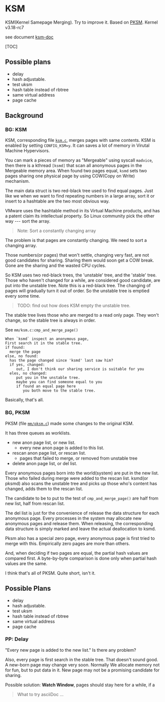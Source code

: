 # KSM

KSM(Kernel Samepage Merging). Try to improve it. Based on
[PKSM](code.google.com/archive/p/pksm).  Kernel v3.18-rc7

see document [ksm-doc](ksm-doc/)

[TOC]

## Possible plans

- delay
- hash adjustable.
- test uksm
- hash table instead of rbtree
- same virtual address
- page cache

## Background
### BG: KSM

KSM, corresponding file [`ksm.c`](mm/ksm.c), merges pages with same contents.
KSM is enabled by setting `CONFIG_KSM=y`. It can saves a lot of memory in
Virutal Machine Hypervisors.

You can mark a pieces of memory as "Mergeable" using syscall `madvice`, then
there is a kthread `[ksmd]` that scan all anonymous pages in the Mergeable
memory area. When found two pages equal, `ksmd` sets two pages sharing one
physical page by using COW(Copy on Write) mechanism.

The main data struct is two red-black tree used to find equal pages. Just
like we when we want to find repeating numbers in a large array, sort it or
insert to a hashtable are the two most obvious way.

VMware uses the hashtable method in its Virtual Machine products, and has a
patent claim its intellectual property. So Linux community pick the other
way --- sort the array.

> Note: Sort a constantly changing array

The problem is that pages are constantly changing. We need to sort a
changing array.

Those numbers(or pages) that won't settle, changing very fast, are not
good candidates for sharing. Sharing them would soon get a COW break.
Gone are the sharing and the wasted CPU cycles.

So KSM uses two red-black trees, the 'unstable' tree, and the 'stable' tree.
Those who haven't changed for a while, are considered good candidate, are put
into the unstable tree. Note this is a red-black tree. The changing of
pages will gradually turn it out of order. So the unstable tree is emptied
every some time.

> TODO: find out how does KSM empty the unstable tree.

The stable tree lives those who are merged to a read only page. They won't
change, so the stable tree is always in order.

See `mm/ksm.c:cmp_and_merge_page()`
```
When `ksmd` inspect an anonymous page,
First search it in the stable tree.
if found:
  merge the page
else, no found:
  has the page changed since 'ksmd' last saw him?
  if yes, changed:
     out, I don't think our sharing service is suitable for you
  eles, no changed:
     put you in the unstable tree.
     maybe you can find someone equal to you
     if found an equal page here
        you both move to the stable tree.
```

Basically, that's all.

### BG, PKSM

PKSM (file [`mm/pksm.c`](mm/pksm.c)) made some changes to the original KSM.

It has three queues as worklists.
- new anon page list, or new list.
  - every new anon page is added to this list.
- rescan anon page list, or rescan list.
  - pages that failed to merge, or removed from unstable tree
- delete anon page list, or del list.

Every anonymous pages born into the world(system) are put in the new list.
Those who failed during merge were added to the rescan list.
ksmd(or pksmd) also scans the unstable tree and picks up those who's content
has changed, adds them to the rescan list.

The candidate to be to put to the test of `cmp_and_merge_page()` are
half from new list, half from rescan list.

The del list is just for the convenience of release the data structure for
each anonymous page. Every processes in the system may allocate new
anonymous pages and release them. When releasing, the corresponding
data structure is simply marked and leave the actual deallocation to ksmd.

Pksm also has a special zero page, every anonymous page is first tried to
merge with this. Empirically zero pages are more than others.

And, when deciding if two pages are equal, the partial hash values are
compared first. A byte-by-byte comparison is done only when partial hash
values are the same.

I think that's all of PKSM. Quite short, isn't it.

## Possible Plans

- delay
- hash adjustable.
- test uksm
- hash table instead of rbtree
- same virtual address
- page cache

### PP: Delay

"Every new page is added to the new list." Is there any problem?

Also, every page is first search in the stable tree. That doesn't
sound good. A new-born page may change very soon. Normally We allocate
memory not for fun, but to put data in it. New page may not be a
promising candidate for sharing.

Possible solution: 
**Watch Window**, pages should stay here for a while, if a 

> What to try asciiDoc ...







